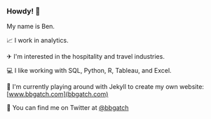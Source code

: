 ### Howdy! 👋
My name is Ben.

📈 I work in analytics.

✈ I'm interested in the hospitality and travel industries.

💻 I like working with SQL, Python, R, Tableau, and Excel.

💾 I'm currently playing around with Jekyll to create my own website: [www.bbgatch.com](bbgatch.com)

🦉 You can find me on Twitter at [@bbgatch](https://twitter.com/bbgatch)


<!--
**bbgatch/bbgatch** is a ✨ _special_ ✨ repository because its `README.md` (this file) appears on your GitHub profile.

Here are some ideas to get you started:

- 🔭 I’m currently working on ...
- 🌱 I’m currently learning ...
- 👯 I’m looking to collaborate on ...
- 🤔 I’m looking for help with ...
- 💬 Ask me about ...
- 📫 How to reach me: ...
- 😄 Pronouns: ...
- ⚡ Fun fact: ...
-->
